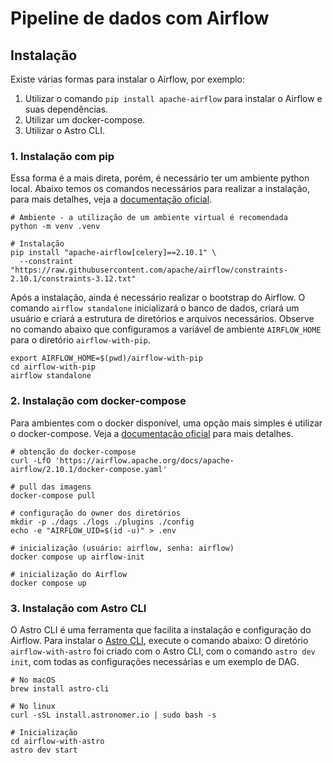 # Pipeline de dados com Airflow

## Instalação

Existe várias formas para instalar o Airflow, por exemplo:

1. Utilizar o comando `pip install apache-airflow` para instalar o Airflow e suas dependências.
2. Utilizar um docker-compose.
3. Utilizar o Astro CLI.

### 1. Instalação com pip

Essa forma é a mais direta, porém, é necessário ter um ambiente python local.
Abaixo temos os comandos necessários para realizar a instalação, para mais detalhes, veja
a [documentação oficial](https://airflow.apache.org/docs/apache-airflow/stable/installation/installing-from-pypi.html).

```shell
# Ambiente - a utilização de um ambiente virtual é recomendada
python -m venv .venv

# Instalação
pip install "apache-airflow[celery]==2.10.1" \
  --constraint "https://raw.githubusercontent.com/apache/airflow/constraints-2.10.1/constraints-3.12.txt"
```

Após a instalação, ainda é necessário realizar o bootstrap do Airflow.
O comando `airflow standalone` inicializará o banco de dados, criará um usuário e criará a estrutura de diretórios e
arquivos necessários. Observe no comando abaixo que configuramos a variável de ambiente `AIRFLOW_HOME` para o diretório
`airflow-with-pip`.

```shell
export AIRFLOW_HOME=$(pwd)/airflow-with-pip
cd airflow-with-pip
airflow standalone
```

### 2. Instalação com docker-compose

Para ambientes com o docker disponível, uma opção mais simples é utilizar o docker-compose.
Veja a [documentação oficial](https://airflow.apache.org/docs/apache-airflow/stable/howto/docker-compose/index.html)
para mais detalhes.

```shell
# obtenção do docker-compose
curl -LfO 'https://airflow.apache.org/docs/apache-airflow/2.10.1/docker-compose.yaml'

# pull das imagens
docker-compose pull

# configuração do owner dos diretórios
mkdir -p ./dags ./logs ./plugins ./config
echo -e "AIRFLOW_UID=$(id -u)" > .env

# inicialização (usuário: airflow, senha: airflow)
docker compose up airflow-init

# inicialização do Airflow
docker compose up
```

### 3. Instalação com Astro CLI

O Astro CLI é uma ferramenta que facilita a instalação e configuração do Airflow.
Para instalar o [Astro CLI](https://www.astronomer.io/docs/astro/cli/overview), execute o comando abaixo:
O diretório `airflow-with-astro` foi criado com o Astro CLI, com o comando `astro dev init`, com todas as configurações
necessárias e um exemplo de DAG.

```shell
# No macOS
brew install astro-cli

# No linux
curl -sSL install.astronomer.io | sudo bash -s

# Inicialização
cd airflow-with-astro
astro dev start
```
